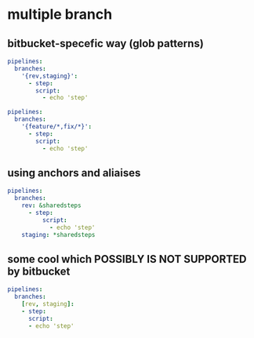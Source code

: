 ---
---

# multiple branch

## bitbucket-specefic way (glob patterns)
```yaml
pipelines:
  branches:
    '{rev,staging}':
      - step:
        script:
          - echo 'step'
```

```yaml
pipelines:
  branches:
    '{feature/*,fix/*}':
      - step:
        script:
          - echo 'step'
```


## using anchors and aliaises
```yaml
pipelines:
  branches:
    rev: &sharedsteps
      - step:
          script:
            - echo 'step'
    staging: *sharedsteps
```

## some cool which POSSIBLY IS NOT SUPPORTED by bitbucket
```yaml
pipelines:
  branches:
    [rev, staging]:
    - step:
      script:
      - echo 'step'
```